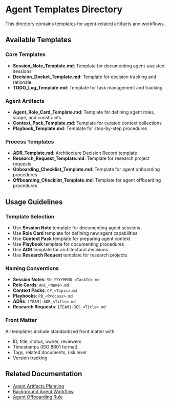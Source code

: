 # Agent Templates Directory

This directory contains templates for agent-related artifacts and workflows.

## Available Templates

### Core Templates

- **Session_Note_Template.md**: Template for documenting agent-assisted sessions
- **Decision_Docket_Template.md**: Template for decision tracking and rationale
- **TODO_Log_Template.md**: Template for task management and tracking

### Agent Artifacts

- **Agent_Role_Card_Template.md**: Template for defining agent roles, scope, and constraints
- **Context_Pack_Template.md**: Template for curated context collections
- **Playbook_Template.md**: Template for step-by-step procedures

### Process Templates

- **ADR_Template.md**: Architecture Decision Record template
- **Research_Request_Template.md**: Template for research project requests
- **Onboarding_Checklist_Template.md**: Template for agent onboarding procedures
- **Offboarding_Checklist_Template.md**: Template for agent offboarding procedures

## Usage Guidelines

### Template Selection

- Use **Session Note** template for documenting agent sessions
- Use **Role Card** template for defining new agent capabilities
- Use **Context Pack** template for preparing agent context
- Use **Playbook** template for documenting procedures
- Use **ADR** template for architectural decisions
- Use **Research Request** template for research projects

### Naming Conventions

- **Session Notes**: `SN_YYYYMMDD_<TaskId>.md`
- **Role Cards**: `ARC_<Name>.md`
- **Context Packs**: `CP_<Topic>.md`
- **Playbooks**: `PB_<Process>.md`
- **ADRs**: `[TEAM]-ADR_<Title>.md`
- **Research Requests**: `[TEAM]-RES_<Title>.md`

### Front Matter

All templates include standardized front matter with:

- ID, title, status, owner, reviewers
- Timestamps (ISO 8601 format)
- Tags, related documents, risk level
- Version tracking

## Related Documentation

- [Agent Artifacts Planning](../../raw/plans/2025-09-27_agent-artifacts-and-workflows.md)
- [Background Agent Workflow](../workflows/Background_Agent_Draft_Review_Workflow.md)
- [Agent Offboarding Rule](../../.cursor/rules/agent-offboarding.mdc)
